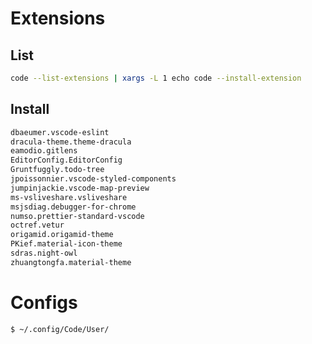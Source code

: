 # Extensions

## List

```bash
code --list-extensions | xargs -L 1 echo code --install-extension
```

## Install

```bash
dbaeumer.vscode-eslint
dracula-theme.theme-dracula
eamodio.gitlens
EditorConfig.EditorConfig
Gruntfuggly.todo-tree
jpoissonnier.vscode-styled-components
jumpinjackie.vscode-map-preview
ms-vsliveshare.vsliveshare
msjsdiag.debugger-for-chrome
numso.prettier-standard-vscode
octref.vetur
origamid.origamid-theme
PKief.material-icon-theme
sdras.night-owl
zhuangtongfa.material-theme
```

# Configs

```bash
$ ~/.config/Code/User/
```
